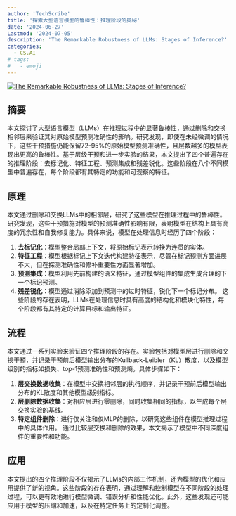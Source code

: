 ```yaml
---
author: 'TechScribe'
title: '探索大型语言模型的鲁棒性：推理阶段的奥秘'
date: '2024-06-27'
Lastmod: '2024-07-05'
description: 'The Remarkable Robustness of LLMs: Stages of Inference?'
categories:
  - CS.AI
# tags:
#   - emoji
---
```


[![The Remarkable Robustness of LLMs: Stages of Inference?](https://arxiv-research-1301205113.cos.ap-guangzhou.myqcloud.com/images/2406.19384v1.pdf_0.jpg)](https://arxiv.org/abs/2406.19384v1)

## 摘要

本文探讨了大型语言模型（LLMs）在推理过程中的显著鲁棒性，通过删除和交换相邻层来验证其对原始模型预测准确性的影响。研究发现，即使在未经微调的情况下，这些干预措施仍能保留72-95%的原始模型预测准确性，且层数越多的模型表现出更高的鲁棒性。基于层级干预和进一步实验的结果，本文提出了四个普遍存在的推理阶段：去标记化、特征工程、预测集成和残差锐化。这些阶段在八个不同模型中普遍存在，每个阶段都有其特定的功能和可观察的特征。<!--more-->

## 原理

本文通过删除和交换LLMs中的相邻层，研究了这些模型在推理过程中的鲁棒性。研究发现，这些干预措施对模型的预测准确性影响有限，表明模型在结构上具有高度的冗余性和自我修复能力。具体来说，模型在处理信息时经历了四个阶段：
1. **去标记化**：模型整合局部上下文，将原始标记表示转换为连贯的实体。
2. **特征工程**：模型根据标记上下文迭代构建特征表示，尽管在标记预测方面进展不大，但在探测准确性和修补重要性方面显著增加。
3. **预测集成**：模型利用先前构建的语义特征，通过模型组件的集成生成合理的下一个标记预测。
4. **残差锐化**：模型通过消除添加到预测中的过时特征，锐化下一个标记分布。
这些阶段的存在表明，LLMs在处理信息时具有高度的结构化和模块化特性，每个阶段都有其特定的计算目标和输出特征。

## 流程

本文通过一系列实验来验证四个推理阶段的存在。实验包括对模型层进行删除和交换干预，并记录干预前后模型输出分布的Kullback-Leibler（KL）散度，以及模型级别的指标如损失、top-1预测准确性和预测熵。具体步骤如下：
1. **层交换数据收集**：在模型中交换相邻层的执行顺序，并记录干预前后模型输出分布的KL散度和其他模型级别指标。
2. **层删除数据收集**：对相应层进行零删除，同时收集相同的指标，以生成每个层交换实验的基线。
3. **特定组件删除**：进行仅关注和仅MLP的删除，以研究这些组件在模型推理过程中的具体作用。
通过比较层交换和删除的效果，本文揭示了模型中不同深度组件的重要性和功能。

## 应用

本文提出的四个推理阶段不仅揭示了LLMs的内部工作机制，还为模型的优化和应用提供了新的视角。这些阶段的存在表明，通过理解和控制模型在不同阶段的处理过程，可以更有效地进行模型微调、错误分析和性能优化。此外，这些发现还可能应用于模型的压缩和加速，以及在特定任务上的定制化调整。